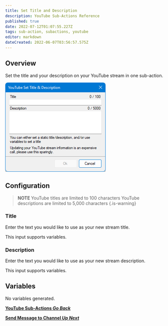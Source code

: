 ```yaml
---
title: Set Title and Description
description: YouTube Sub-Actions Reference
published: true
date: 2022-07-12T01:07:55.227Z
tags: sub-action, subactions, youtube
editor: markdown
dateCreated: 2022-06-07T03:56:57.575Z
---
```


## Overview
Set the title and your description on your YouTube stream in one sub-action.

![blank-td-fields.png](/set-title-description-yt/blank-td-fields.png)

## Configuration 

> **NOTE**
> YouTube titles are limited to 100 characters
> YouTube descriptions are limited to 5,000 characters
{.is-warning}

### Title
Enter the text you would like to use as your new stream title.

This input supports variables.

### Description
Enter the text you would like to use as your new stream description.

This input supports variables.

## Variables
No variables generated.

<section class="btn-grid my-5">
    
  [<i class="mdi mdi-chevron-left"></i>**YouTube Sub-Actions *Go Back***](/en/Sub-Actions/YouTube)
  
  [<i class="mdi mdi-youtube text--youtube"></i>**Send Message to Channel *Up Next***](/en/Sub-Actions/YouTube/Send-Message-To-Channel)
  
</section>